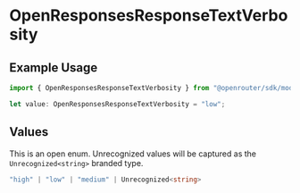 # OpenResponsesResponseTextVerbosity

## Example Usage

```typescript
import { OpenResponsesResponseTextVerbosity } from "@openrouter/sdk/models";

let value: OpenResponsesResponseTextVerbosity = "low";
```

## Values

This is an open enum. Unrecognized values will be captured as the `Unrecognized<string>` branded type.

```typescript
"high" | "low" | "medium" | Unrecognized<string>
```